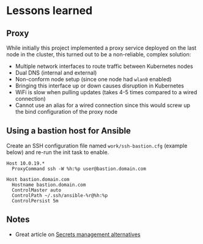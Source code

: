 # Lessons learned

## Proxy

While initially this project implemented a proxy service deployed on the last node in the cluster, this turned out to be a non-reliable, complex solution:

* Multiple network interfaces to route traffic between Kubernetes nodes
* Dual DNS (internal and external)
* Non-conform node setup (since one node had `wlan0` enabled)
* Bringing this interface up or down causes disruption in Kubernetes
* WiFi is slow when pulling updates (takes 4-5 times compared to a wired connection)
* Cannot use an alias for a wired connection since this would screw up the bind configuration of the proxy node

## Using a bastion host for Ansible

Create an SSH configuration file named `work/ssh-bastion.cfg` (example below) and re-run the init task to enable.

~~~ssh
Host 10.0.19.*
  ProxyCommand ssh -W %h:%p user@bastion.domain.com

Host bastion.domain.com
  Hostname bastion.domain.com
  ControlMaster auto
  ControlPath ~/.ssh/ansible-%r@%h:%p
  ControlPersist 5m
~~~

## Notes

* Great article on [Secrets management alternatives](https://medium.com/@gundogdu.emre/kubernetes-secret-management-alternatives-f2b3427a745)
  